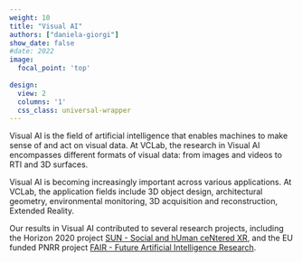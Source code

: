 ```yaml
---
weight: 10
title: "Visual AI"
authors: ["daniela-giorgi"]
show_date: false
#date: 2022
image:
  focal_point: 'top'
  
design:
  view: 2
  columns: '1'
  css_class: universal-wrapper
---
```


Visual AI is the field of artificial intelligence that enables machines to make sense of and act on visual data. At VCLab, the research in Visual AI encompasses different formats of visual data: from images and videos to RTI and 3D surfaces.
 
Visual AI is becoming increasingly important across various applications. At VCLab, the application fields include 3D object design, architectural geometry, environmental monitoring, 3D acquisition and reconstruction, Extended Reality.

Our results in Visual AI contributed to several research projects, including the Horizon 2020 project [SUN - Social and hUman ceNtered XR](https://www.sun-xr-project.eu/), and the EU funded PNRR project [FAIR - Future Artificial Intelligence Research](https://fondazione-fair.it/en/).

